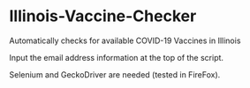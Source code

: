 # Illinois-Vaccine-Checker
Automatically checks for available COVID-19 Vaccines in Illinois

Input the email address information at the top of the script.

Selenium and GeckoDriver are needed (tested in FireFox).

